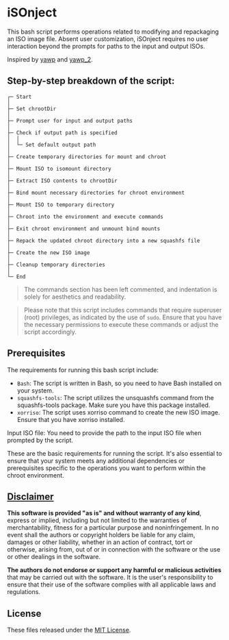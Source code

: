 # iSOnject
This bash script performs operations related to modifying and repackaging an ISO image file. Absent user customization, iSOnject requires no user interaction beyond the prompts for paths to the input and output ISOs.

Inspired by [yawp](https://github.com/apple-fritter/yawp) and [yawp_2](https://github.com/apple-fritter/yawp_2).

## Step-by-step breakdown of the script:

```
┌─ Start
│
├─ Set chrootDir
│
├─ Prompt user for input and output paths
│
├─ Check if output path is specified
│  │
│  └─ Set default output path
│
├─ Create temporary directories for mount and chroot
│
├─ Mount ISO to isomount directory
│
├─ Extract ISO contents to chrootDir
│
├─ Bind mount necessary directories for chroot environment
│
├─ Mount ISO to temporary directory
│
├─ Chroot into the environment and execute commands
│
├─ Exit chroot environment and unmount bind mounts
│
├─ Repack the updated chroot directory into a new squashfs file
│
├─ Create the new ISO image
│
├─ Cleanup temporary directories
│
└─ End
```
> The commands section has been left commented, and indentation is solely for aesthetics and readability.

> Please note that this script includes commands that require superuser (root) privileges, as indicated by the use of `sudo`. Ensure that you have the necessary permissions to execute these commands or adjust the script accordingly.

## Prerequisites
The requirements for running this bash script include:
- `Bash`: The script is written in Bash, so you need to have Bash installed on your system.
- `squashfs-tools`: The script utilizes the unsquashfs command from the squashfs-tools package. Make sure you have this package installed.
- `xorriso`: The script uses xorriso command to create the new ISO image. Ensure that you have xorriso installed.

Input ISO file: You need to provide the path to the input ISO file when prompted by the script.

These are the basic requirements for running the script. It's also essential to ensure that your system meets any additional dependencies or prerequisites specific to the operations you want to perform within the chroot environment.

## [Disclaimer](DISCLAIMER)
**This software is provided "as is" and without warranty of any kind**, express or implied, including but not limited to the warranties of merchantability, fitness for a particular purpose and noninfringement. In no event shall the authors or copyright holders be liable for any claim, damages or other liability, whether in an action of contract, tort or otherwise, arising from, out of or in connection with the software or the use or other dealings in the software.

**The authors do not endorse or support any harmful or malicious activities** that may be carried out with the software. It is the user's responsibility to ensure that their use of the software complies with all applicable laws and regulations.

## License

These files released under the [MIT License](LICENSE).
